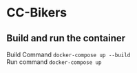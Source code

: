 # CC-Bikers

## Build and run the container
Build Command `docker-compose up --build`  
Run command `docker-compose up`